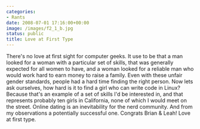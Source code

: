 ```yaml
---
categories:
- Rants
date: 2008-07-01 17:16:00+00:00
image: /images/f2_1_b.jpg
status: public
title: Love at First Type
---
```





There's no love at first sight for computer geeks. It use to be that a man
looked for a woman with a particular set of skills, that was generally
expected for all women to have, and a woman looked for a reliable man who
would work hard to earn money to raise a family. Even with these unfair gender
standards, people had a hard time finding the right person. Now lets ask
ourselves, how hard is it to find a girl who can write code in Linux? Because
that's an example of a set of skills I'd be interested in, and that represents
probably ten girls in California, none of which I would meet on the street.
Online dating is an inevitability for the nerd community. And from my
observations a potentially successful one. Congrats Brian & Leah! Love at
first type.

